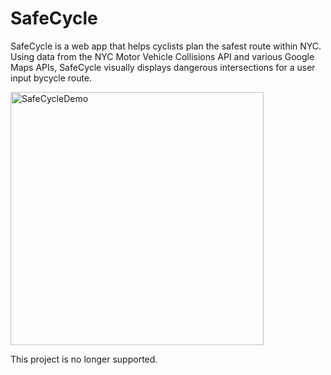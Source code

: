 # SafeCycle

SafeCycle is a web app that helps cyclists plan the safest route within NYC.  
Using data from the NYC Motor Vehicle Collisions API and various Google Maps APIs, SafeCycle visually displays dangerous intersections for a user input bycycle route. 

<img width="405" alt="SafeCycleDemo" src="https://user-images.githubusercontent.com/35373008/150361125-8453b109-f7b3-48bf-9a6d-ff6222069e7b.png">

This project is no longer supported. 
